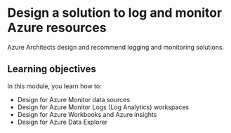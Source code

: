 # Design a solution to log and monitor Azure resources

Azure Architects design and recommend logging and monitoring solutions.

## Learning objectives

In this module, you learn how to:

- Design for Azure Monitor data sources
- Design for Azure Monitor Logs (Log Analytics) workspaces
- Design for Azure Workbooks and Azure insights
- Design for Azure Data Explorer